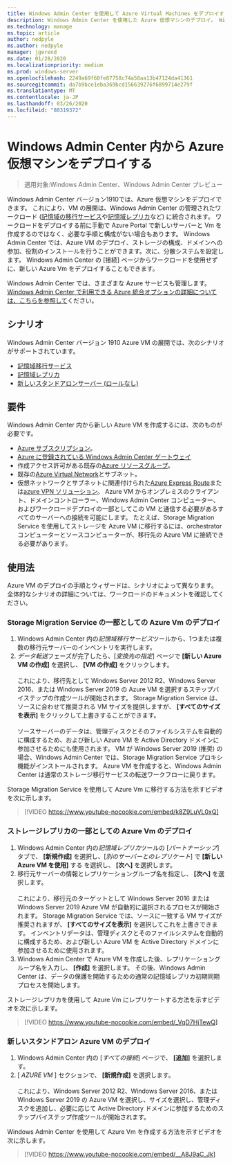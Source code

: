```yaml
---
title: Windows Admin Center を使用して Azure Virtual Machines をデプロイする
description: Windows Admin Center を使用した Azure 仮想マシンのデプロイ。 Windows Admin Center で管理されているシナリオの一部としての Azure 仮想マシンの構成。
ms.technology: manage
ms.topic: article
author: nedpyle
ms.author: nedpyle
manager: jgerend
ms.date: 01/28/2020
ms.localizationpriority: medium
ms.prod: windows-server
ms.openlocfilehash: 2249a69f60fe87758c74a58aa13b47124da41361
ms.sourcegitcommit: da7b9bce1eba369bcd156639276f6899714e279f
ms.translationtype: MT
ms.contentlocale: ja-JP
ms.lasthandoff: 03/26/2020
ms.locfileid: "80319372"
---
```

# <a name="deploy-azure-virtual-machines-from-within-windows-admin-center"></a>Windows Admin Center 内から Azure 仮想マシンをデプロイする

>適用対象:Windows Admin Center、Windows Admin Center プレビュー

Windows Admin Center バージョン1910では、Azure 仮想マシンをデプロイできます。 これにより、VM の展開は、Windows Admin Center の管理されたワークロード ([記憶域の移行サービス](../../../storage/storage-migration-service/overview.md)や[記憶域レプリカ](../../../storage/storage-replica/storage-replica-overview.md)など) に統合されます。 ワークロードをデプロイする前に手動で Azure Portal で新しいサーバーと Vm を作成するのではなく、必要な手順と構成がない場合もあります。 Windows Admin Center では、Azure VM のデプロイ、ストレージの構成、ドメインへの参加、役割のインストールを行うことができます。次に、分散システムを設定します。 Windows Admin Center の [接続] ページからワークロードを使用せずに、新しい Azure Vm をデプロイすることもできます。

Windows Admin Center では、さまざまな Azure サービスも管理します。 [Windows Admin Center で利用できる Azure 統合オプションの詳細については、こちらを参照して](../plan/azure-integration-options.md)ください。

## <a name="scenarios"></a>シナリオ

Windows Admin Center バージョン 1910 Azure VM の展開では、次のシナリオがサポートされています。

- [記憶域移行サービス](../../../storage/storage-migration-service/overview.md)
- [記憶域レプリカ](../../../storage/storage-replica/storage-replica-overview.md)
- [新しいスタンドアロンサーバー (ロールなし)](index.md#extend-on-premises-capacity-with-azure)

## <a name="requirements"></a>要件

Windows Admin Center 内から新しい Azure VM を作成するには、次のものが必要です。

- [Azure サブスクリプション](https://azure.microsoft.com)。
- [Azure に登録されている Windows Admin Center ゲートウェイ](azure-integration.md)
- 作成アクセス許可がある既存の[Azure リソースグループ](https://docs.microsoft.com/azure/azure-resource-manager/management/overview)。
- 既存の[Azure Virtual Network](https://docs.microsoft.com/azure/virtual-network/virtual-networks-overview)とサブネット。
- 仮想ネットワークとサブネットに関連付けられた[Azure Express Route](https://azure.microsoft.com/services/expressroute/)または[azure VPN ソリューション](https://azure.microsoft.com/services/vpn-gateway/)。 Azure VM からオンプレミスのクライアント、ドメインコントローラー、Windows Admin Center コンピューター、およびワークロードデプロイの一部としてこの VM と通信する必要があるすべてのサーバーへの接続を可能にします。 たとえば、Storage Migration Service を使用してストレージを Azure VM に移行するには、orchestrator コンピューターとソースコンピューターが、移行先の Azure VM に接続できる必要があります。

## <a name="usage"></a>使用法

Azure VM のデプロイの手順とウィザードは、シナリオによって異なります。 全体的なシナリオの詳細については、ワークロードのドキュメントを確認してください。

### <a name="deploying-azure-vms-as-part-of-storage-migration-service"></a>Storage Migration Service の一部としての Azure Vm のデプロイ

1. Windows Admin Center 内の*記憶域移行サービス*ツールから、1つまたは複数の移行元サーバーのインベントリを実行します。
2. *データ転送*フェーズが完了したら、[*変換先の指定*] ページで **[新しい Azure VM の作成]** を選択し、 **[VM の作成]** をクリックします。<br><br>
これにより、移行先として Windows Server 2012 R2、Windows Server 2016、または Windows Server 2019 の Azure VM を選択するステップバイステップの作成ツールが開始されます。 Storage Migration Service は、ソースに合わせて推奨される VM サイズを提供しますが、 **[すべてのサイズを表示]** をクリックして上書きすることができます。
<br><br>ソースサーバーのデータは、管理ディスクとそのファイルシステムを自動的に構成するため、および新しい Azure VM を Active Directory ドメインに参加させるためにも使用されます。 VM が Windows Server 2019 (推奨) の場合、Windows Admin Center では、Storage Migration Service プロキシ機能がインストールされます。 Azure VM を作成すると、Windows Admin Center は通常のストレージ移行サービスの転送ワークフローに戻ります。  

Storage Migration Service を使用して Azure Vm に移行する方法を示すビデオを次に示します。

> [!VIDEO https://www.youtube-nocookie.com/embed/k8Z9LuVL0xQ] 

### <a name="deploying-azure-vms-as-part-of-storage-replica"></a>ストレージレプリカの一部としての Azure Vm のデプロイ

1. Windows Admin Center 内の*記憶域レプリカ*ツールの [*パートナーシップ*] タブで、 **[新規作成]** を選択し、[*別のサーバーとのレプリケート*] で **[新しい Azure VM を使用]** する を選択し、 **[次へ]** を選択します。
2. 移行元サーバーの情報とレプリケーショングループ名を指定し、 **[次へ]** を選択します。<br><br>
これにより、移行元のターゲットとして Windows Server 2016 または Windows Server 2019 Azure VM が自動的に選択されるプロセスが開始されます。 Storage Migration Service では、ソースに一致する VM サイズが推奨されますが、 **[すべてのサイズを表示]** を選択してこれを上書きできます。 インベントリデータは、管理ディスクとそのファイルシステムを自動的に構成するため、および新しい Azure VM を Active Directory ドメインに参加させるために使用されます。 
3. Windows Admin Center で Azure VM を作成した後、レプリケーショングループ名を入力し、 **[作成]** を選択します。 その後、Windows Admin Center は、データの保護を開始するための通常の記憶域レプリカ初期同期プロセスを開始します。

ストレージレプリカを使用して Azure Vm にレプリケートする方法を示すビデオを次に示します。

> [!VIDEO https://www.youtube-nocookie.com/embed/_VqD7HjTewQ] 

### <a name="deploying-a-new-standalone-azure-vm"></a>新しいスタンドアロン Azure VM のデプロイ

1. Windows Admin Center 内の [*すべての接続*] ページで、 **[追加]** を選択します。
2. [ *AZURE VM* ] セクションで、 **[新規作成]** を選択します。<br><br> これにより、Windows Server 2012 R2、Windows Server 2016、または Windows Server 2019 の Azure VM を選択し、サイズを選択し、管理ディスクを追加し、必要に応じて Active Directory ドメインに参加するためのステップバイステップ作成ツールが開始されます。

Windows Admin Center を使用して Azure Vm を作成する方法を示すビデオを次に示します。

> [!VIDEO https://www.youtube-nocookie.com/embed/__A8J9aC_Jk] 
